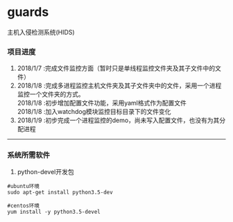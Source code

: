 # guards
主机入侵检测系统(HIDS)

### 项目进度
1. 2018/1/7 :完成文件监控方面（暂时只是单线程监控文件夹及其子文件中的文件）
2. 2018/1/8 :完成多进程监控主机文件夹及其子文件夹中的文件，采用一个进程监控一个文件夹的方式。<br/>
   2018/1/8 :初步增加配置文件功能，采用yaml格式作为配置文件<br>
   2018/1/8 :加入watchdog模块监控目标目录下的文件变化
3. 2018/1/9 :初步完成一个进程监控的demo，尚未写入配置文件，也没有为其分配进程
---
### 系统所需软件
1. python-devel开发包
```shell
#ubuntu环境
sudo apt-get install python3.5-dev

#centos环境
yum install -y python3.5-devel
```